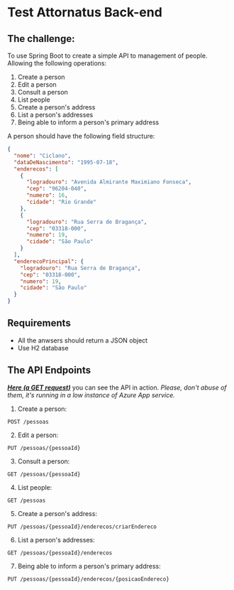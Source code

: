 # Test Attornatus Back-end

## The challenge:
To use Spring Boot to create a simple API to management of people.
Allowing the following operations:


1. Create a person
2. Edit a person
3. Consult a person
4. List people
5. Create a person's address
6. List a person's addresses
7. Being able to inform a person's primary address

A person should have the following field structure:
```json
{
  "nome": "Ciclano",
  "dataDeNascimento": "1995-07-18",
  "enderecos": [
    {
      "logradouro": "Avenida Almirante Maximiano Fonseca",
      "cep": "96204-040",
      "numero": 16,
      "cidade": "Rio Grande"
    },
    {
      "logradouro": "Rua Serra de Bragança",
      "cep": "03318-000",
      "numero": 19,
      "cidade": "São Paulo"
    }
  ],
  "enderecoPrincipal": {
    "logradouro": "Rua Serra de Bragança",
    "cep": "03318-000",
    "numero": 19,
    "cidade": "São Paulo"
  }
}
```
## Requirements
 * All the anwsers should return a JSON object
 * Use H2 database

## The API Endpoints
[_**Here (a GET request)**_](https://apipessoas.azurewebsites.net/pessoas) you can see the API in action. _Please, don't abuse of them, it's running in a low instance of Azure App service._
1. Create a person:

``POST /pessoas``

2. Edit a person:

``PUT /pessoas/{pessoaId}``

3. Consult a person:

``GET /pessoas/{pessoaId}``

4. List people:

``GET /pessoas``

5. Create a person's address:

``PUT /pessoas/{pessoaId}/enderecos/criarEndereco``

6. List a person's addresses:

``GET /pessoas/{pessoaId}/enderecos``

7. Being able to inform a person's primary address:

``PUT /pessoas/{pessoaId}/enderecos/{posicaoEndereco}``